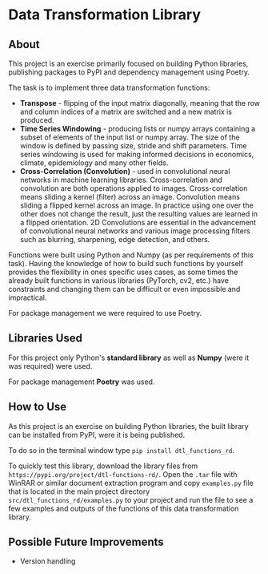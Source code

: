 # Data Transformation Library

## About

This project is an exercise primarily focused on building Python libraries, publishing packages to PyPI and dependency management using Poetry.

The task is to implement three data transformation functions:
* **Transpose** - flipping of the input matrix diagonally, meaning that the row and column indices of a matrix are switched and a new matrix is produced.
* **Time Series Windowing** - producing lists or numpy arrays containing a subset of elements of the input list or numpy array. The size of the window is defined by passing size, stride and shift parameters. Time series windowing is used for making informed decisions in economics, climate, epidemiology and many other fields.
* **Cross-Correlation (Convolution)** - used in convolutional neural networks in machine learning libraries. Cross-correlation and convolution are both operations applied to images. Cross-correlation means sliding a kernel (filter) across an image. Convolution means sliding a flipped kernel across an image. In practice using one over the other does not change the result, just the resulting values are learned in a flipped orientation. 2D Convolutions are essential in the advancement of convolutional neural networks and various image processing filters such as blurring, sharpening, edge detection, and others.

Functions were built using Python and Numpy (as per requirements of this task). Having the knowledge of how to build such functions by yourself provides the flexibility in ones specific uses cases, as some times the already built functions in various libraries (PyTorch, cv2, etc.) have constraints and changing them can be difficult or even impossible and impractical.

For package management we were required to use Poetry.

## Libraries Used

For this project only Python's **standard library** as well as **Numpy** (were it was required) were used.


For package management **Poetry** was used.

## How to Use

As this project is an exercise on building Python libraries, the built library can be installed from PyPI, were it is being published.

To do so in the terminal window type `pip install dtl_functions_rd`. 

To quickly test this library, download the library files from `https://pypi.org/project/dtl-functions-rd/`. Open the `.tar` file with WinRAR or similar document extraction program and copy `examples.py` file that is located in the main project directory `src/dtl_functions_rd/examples.py` to your project and run the file to see a few examples and outputs of the functions of this data transformation library.


## Possible Future Improvements

* Version handling